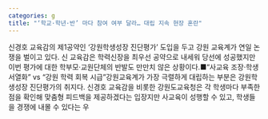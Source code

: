 ```yaml
---
categories: g
title: "‘학교·학년·반’ 마다 참여 여부 달라… 대립 지속 현장 혼란"
---
```

신경호 교육감의 제1공약인 ‘강원학생성장 진단평가’ 도입을 두고 강원 교육계가 연일 논쟁을 벌이고 있다. 신 교육감은 학력신장을 최우선 공약으로 내세워 당선에 성공했지만 이번 평가에 대한 학부모·교원단체의 반발도 만만치 않은 상황이다.■“사교육 조장·학생 서열화” vs “강원 학력 회복 시급”강원교육계가 가장 극렬하게 대립하는 부분은 강원학생성장 진단평가의 취지다. 신경호 교육감을 비롯한 강원도교육청은 각 학생마다 부족한 점을 확인해 맞춤형 피드백을 제공하겠다는 입장지만 사교육이 성행할 수 있고, 학생들을 경쟁에 내몰 수 있다는 우
